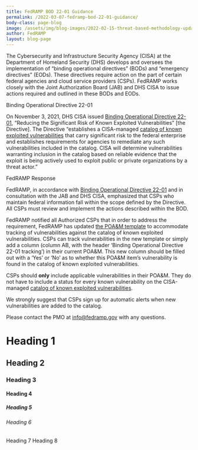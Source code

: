 ```yaml
---
title: FedRAMP BOD 22-01 Guidance
permalink: /2022-03-07-fedramp-bod-22-01-guidance/
body-class: page-blog
image: /assets/img/blog-images/2022-02-15-threat-based-methodology-update.png
author: FedRAMP
layout: blog-page
---
```

The Cybersecurity and Infrastructure Security Agency (CISA) at the Department of Homeland Security (DHS) develops and oversees the implementation of “binding operational directives” (BODs) and “emergency directives” (EODs). These directives require action on the part of certain federal agencies and cloud service providers (CSPs). FedRAMP works closely with the Joint Authorization Board (JAB) and DHS CISA to issue actions required and outlined in these BODs and EODs.

Binding Operational Directive 22-01

On November 3, 2021, DHS CISA issued 
<a href="https://www.cisa.gov/binding-operational-directive-22-01" target="_blank" rel="noopener noreferrer">Binding Operational Directive 22-01</a>, “Reducing the Significant Risk of Known Exploited Vulnerabilities” [the Directive]. The Directive “establishes a CISA-managed <a href="https://www.cisa.gov/known-exploited-vulnerabilities-catalog" target="_blank" rel="noopener noreferrer">catalog of known exploited vulnerabilities</a> that carry significant risk to the federal enterprise and establishes requirements for agencies to remediate any such vulnerabilities included in the catalog. CISA will determine vulnerabilities warranting inclusion in the catalog based on reliable evidence that the exploit is being actively used to exploit public or private organizations by a threat actor.” 

FedRAMP Response

FedRAMP, in accordance with <a href="https://www.cisa.gov/binding-operational-directive-22-01" target="_blank" rel="noopener noreferrer">Binding Operational Directive 22-01</a> and in consultation with the JAB and DHS CISA, emphasized that CSPs who maintain federal information fall within the scope defined by the Directive. All CSPs must review and implement the actions described within the BOD. 

FedRAMP notified all Authorized CSPs that in order to address the requirement, FedRAMP has updated <a href="https://www.fedramp.gov/assets/resources/templates/FedRAMP-POAM-Template.xlsm" target="_blank" rel="noopener noreferrer">the POA&M template</a> to accommodate tracking of vulnerabilities against the catalog of known exploited vulnerabilities. CSPs can track vulnerabilities in the new template or simply add a column (column AB, with the header ‘Binding Operational Directive 22-01 tracking’) in their current POA&M. This new column should be filled out with a ‘Yes’ or ‘No’ as to whether this POA&M item’s vulnerability is found in the catalog of known exploited vulnerabilities. 

CSPs should **only** include applicable vulnerabilities in their POA&M. They do not have to include a status for every known vulnerability on the CISA-managed <a href="https://www.cisa.gov/known-exploited-vulnerabilities-catalog" target="_blank" rel="noopener noreferrer">catalog of known exploited vulnerabilities</a>.

We strongly suggest that CSPs sign up for automatic alerts when new vulnerabilities are added to the catalog.

Please contact the PMO at <a href="mailto:info@fedramp.gov">info@fedramp.gov</a> with any questions.

<h1>Heading 1</h1>
<h2>Heading 2</h2>
<h3>Heading 3</h3>
<h4>Heading 4</h4>
<h5>Heading 5</h5>
<h6>Heading 6</h6>
<h7>Heading 7</h7>
<h8>Heading 8</h8>

